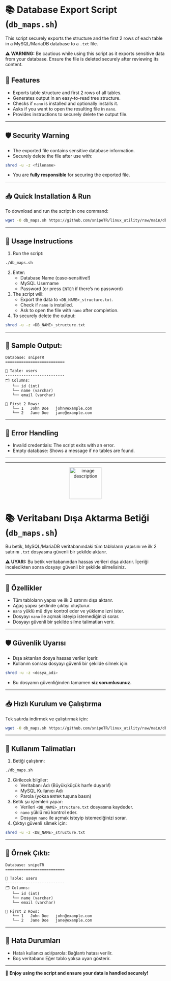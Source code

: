 
# 📚 Database Export Script (`db_maps.sh`)

This script securely exports the structure and the first 2 rows of each table in a MySQL/MariaDB database to a `.txt` file. 

⚠️ **WARNING:** Be cautious while using this script as it exports sensitive data from your database. Ensure the file is deleted securely after reviewing its content.



## 🚀 Features
- Exports table structure and first 2 rows of all tables.
- Generates output in an easy-to-read tree structure.
- Checks if `nano` is installed and optionally installs it.
- Asks if you want to open the resulting file in `nano`.
- Provides instructions to securely delete the output file.

---

## 🛡️ Security Warning
- The exported file contains sensitive database information.
- Securely delete the file after use with:
```bash
shred -u -z <filename>
```
- You are **fully responsible** for securing the exported file.

---

## 📥 Quick Installation & Run
To download and run the script in one command:
```bash
wget -O db_maps.sh https://github.com/snipeTR/linux_utility/raw/main/db_maps_builder/db_maps.sh && chmod +x db_maps.sh && ./db_maps.sh
```

---

## 📄 Usage Instructions
1. Run the script:
```bash
./db_maps.sh
```
2. Enter:
    - Database Name (case-sensitive!)
    - MySQL Username
    - Password (or press `ENTER` if there’s no password)
3. The script will:
    - Export the data to `<DB_NAME>_structure.txt`.
    - Check if `nano` is installed.
    - Ask to open the file with `nano` after completion.
4. To securely delete the output:
```bash
shred -u -z <DB_NAME>_structure.txt
```

---

## 📄 Sample Output:
```
Database: snipeTR
==========================

📂 Table: users
--------------------------
🗂️ Columns:
   └── id (int)
   └── name (varchar)
   └── email (varchar)

📄 First 2 Rows:
   └── 1   John Doe   john@example.com
   └── 2   Jane Doe   jane@example.com
```

---

## 🛑 Error Handling
- Invalid credentials: The script exits with an error.
- Empty database: Shows a message if no tables are found.

---

---

<p align="center">
  <img src="https://github.com/user-attachments/assets/4e9d5012-2b7f-4d08-91c6-536cf2e26ba4" width="100" alt="image description">
</p>

# 📚 Veritabanı Dışa Aktarma Betiği (`db_maps.sh`)

Bu betik, MySQL/MariaDB veritabanındaki tüm tabloların yapısını ve ilk 2 satırını `.txt` dosyasına güvenli bir şekilde aktarır.

⚠️ **UYARI:** Bu betik veritabanından hassas verileri dışa aktarır. İçeriği inceledikten sonra dosyayı güvenli bir şekilde silmelisiniz.

---

## 🚀 Özellikler
- Tüm tabloların yapısı ve ilk 2 satırını dışa aktarır.
- Ağaç yapısı şeklinde çıktıyı oluşturur.
- `nano` yüklü mü diye kontrol eder ve yükleme izni ister.
- Dosyayı `nano` ile açmak isteyip istemediğinizi sorar.
- Dosyayı güvenli bir şekilde silme talimatları verir.

---

## 🛡️ Güvenlik Uyarısı
- Dışa aktarılan dosya hassas veriler içerir.
- Kullanım sonrası dosyayı güvenli bir şekilde silmek için:
```bash
shred -u -z <dosya_adi>
```
- Bu dosyanın güvenliğinden tamamen **siz sorumlusunuz.**

---

## 📥 Hızlı Kurulum ve Çalıştırma
Tek satırda indirmek ve çalıştırmak için:
```bash
wget -O db_maps.sh https://github.com/snipeTR/linux_utility/raw/main/db_maps_builder/db_maps.sh && chmod +x db_maps.sh && ./db_maps.sh
```

---

## 📄 Kullanım Talimatları
1. Betiği çalıştırın:
```bash
./db_maps.sh
```
2. Girilecek bilgiler:
    - Veritabanı Adı (Büyük/küçük harfe duyarlı!)
    - MySQL Kullanıcı Adı
    - Parola (yoksa `ENTER` tuşuna basın)
3. Betik şu işlemleri yapar:
    - Verileri `<DB_NAME>_structure.txt` dosyasına kaydeder.
    - `nano` yüklü mü kontrol eder.
    - Dosyayı `nano` ile açmak isteyip istemediğinizi sorar.
4. Çıktıyı güvenli silmek için:
```bash
shred -u -z <DB_NAME>_structure.txt
```

---

## 📄 Örnek Çıktı:
```
Database: snipeTR
==========================

📂 Table: users
--------------------------
🗂️ Columns:
   └── id (int)
   └── name (varchar)
   └── email (varchar)

📄 First 2 Rows:
   └── 1   John Doe   john@example.com
   └── 2   Jane Doe   jane@example.com
```

---

## 🛑 Hata Durumları
- Hatalı kullanıcı adı/parola: Bağlantı hatası verilir.
- Boş veritabanı: Eğer tablo yoksa uyarı gösterir.

---

🎯 **Enjoy using the script and ensure your data is handled securely!**
```

